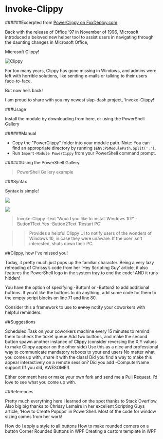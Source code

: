 # Invoke-Clippy

######Excerpted from [PowerClippy on FoxDeploy.com](https://foxdeploy.wordpress.com/?p=2646&preview=true)

Back with the release of Office ’97 in November of 1996, Microsoft introduced a beloved new helper tool to assist users in navigating through the daunting changes in Microsoft Office,

Microsoft Clippy!


![Clippy](https://foxdeploy.files.wordpress.com/2016/03/clippy.png?w=584&h=542)


For too many years, Clippy has gone missing in Windows, and admins were left with horrible solutions, like sending e-mails or talking to their users face-to-face.

But now he’s back!

I am proud to share with you my newest slap-dash project,  ‘Invoke-Clippy!‘

###Usage

Install the module by downloading from here, or using the PowerShell Gallery

######Manual

* Copy the "PowerClippy" folder into your module path. Note: You can find an
appropriate directory by running `$ENV:PSModulePath.Split(';')`.
 * Run `Import-Module PowerCippy` from your PowerShell command prompt.

######Using the PowerShell Gallery

>PowerShell Gallery example


###Syntax

Syntax is simple!

![](https://foxdeploy.files.wordpress.com/2016/03/clippy01.png?w=1272&h=114)

![](https://foxdeploy.files.wordpress.com/2016/03/clippy02.png?w=1272&h=114)

>Invoke-Clippy -text 'Would you like to install Windows 10?' -Button1Text Yes -Button2Text 'Restart PC'
   
>   >Provides a helpful Clippy UI to notify users of the wonders of Windows 10, in case they were unaware.   If the user isn't interested, shuts down their PC.

##Clippy, how I've missed you!

Today, it pretty much just pops up the familiar character.  Being a very lazy retreading of Chrissy’s code from her ‘Hey Scripting Guy’ article, it also features the PowerShell logo in the system tray to end the code!  AND it runs hidden!

You have the option of specifying -Button1 or -Button2 to add additional buttons.  If you’d like the buttons to do anything, add some code for them to the empty script blocks on line 71 and line 80.

Consider this a framework to use to ~~annoy~~ notify your coworkers with helpful reminders.

##Suggestions

Scheduled Task on your coworkers machine every 15 minutes to remind them to check the ticket queue
Add two buttons, and make the second button spawn another instance of Clippy (consider reversing the X,Y values to make Clippy appear on the other side)
Use this as a nice and professional way to communicate mandatory reboots to your end users
No matter what you come up with, share it with the class!  Did you find a way to make this appear interactively on a remote session?  Did you add -ComputerName support (If you did, AWESOME!).

Either comment here or make your own fork and send me a Pull Request.  I’d love to see what you come up with.

##References

Pretty much everything here I learned on the spot thanks to Stack Overflow.  Also big big thanks to Chrissy Lemaire in her excellent Scripting Guys article, ‘How to Create Popups’ in PowerShell.  Most of the code for window sizing comes from her work!

How do I apply a style to all buttons
How to make rounded corners on a button Corner Rounded Buttons in WPF
Creating a custom template in WPF
